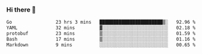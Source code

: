 ### Hi there 👋

<!--
**yeya24/yeya24** is a ✨ _special_ ✨ repository because its `README.md` (this file) appears on your GitHub profile.

Here are some ideas to get you started:

- 🔭 I’m currently working on ...
- 🌱 I’m currently learning ...
- 👯 I’m looking to collaborate on ...
- 🤔 I’m looking for help with ...
- 💬 Ask me about ...
- 📫 How to reach me: ...
- 😄 Pronouns: ...
- ⚡ Fun fact: ...
-->

<!--START_SECTION:waka-->

```txt
Go                23 hrs 3 mins   ███████████████████████▒░   92.96 %
YAML              32 mins         ▓░░░░░░░░░░░░░░░░░░░░░░░░   02.18 %
protobuf          23 mins         ▒░░░░░░░░░░░░░░░░░░░░░░░░   01.59 %
Bash              17 mins         ▒░░░░░░░░░░░░░░░░░░░░░░░░   01.16 %
Markdown          9 mins          ░░░░░░░░░░░░░░░░░░░░░░░░░   00.65 %
```

<!--END_SECTION:waka-->
